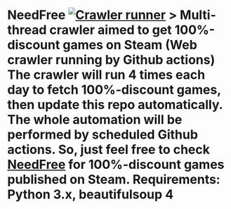 ﻿# NeedFree [![Crawler runner](https://github.com/commander876/actions/workflows/python-app.yml/badge.svg?branch=master)](https://github.com/commander876/actions/workflows/python-app.yml) > Multi-thread crawler aimed to get 100%-discount games on Steam (Web crawler running by Github actions) The crawler will run 4 times each day to fetch 100%-discount games, then update this repo automatically. The whole automation will be performed by scheduled Github actions. So, just feel free to check [NeedFree](https://commander876.github.io) for 100%-discount games published on Steam. **Requirements:** Python 3.x, beautifulsoup 4
